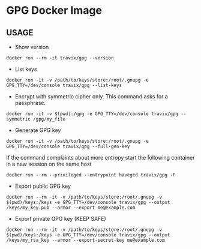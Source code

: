 # GPG Docker Image

## USAGE

- Show version

```SH
docker run --rm -it travix/gpg --version
```

- List keys

```SH
docker run -it -v /path/to/keys/store:/root/.gnupg -e GPG_TTY=/dev/console travix/gpg --list-keys
```

- Encrypt with symmetric cipher only. This command asks for a passphrase.

```SH
docker run -it -v $(pwd):/gpg -e GPG_TTY=/dev/console travix/gpg --symmetric /gpg/my_file
```

- Generate GPG key

```SH
docker run -it -v /path/to/keys/store:/root/.gnupg -e GPG_TTY=/dev/console travix/gpg --full-gen-key
```

If the command complaints about more entropy start the following container in a new session on the same host

```SH
docker run --rm --privileged --entrypoint haveged travix/gpg -F
```

- Export public GPG key

```SH
docker run --rm -it -v /path/to/keys/store:/root/.gnupg -v $(pwd)/keys:/keys -e GPG_TTY=/dev/console travix/gpg --output /keys/my_key.pub --armor --export me@example.com
```

- Export private GPG key (KEEP SAFE)

```SH
docker run --rm -it -v /path/to/keys/store:/root/.gnupg -v $(pwd)/keys:/keys -e GPG_TTY=/dev/console travix/gpg --output /keys/my_rsa_key --armor --export-secret-key me@example.com
```
